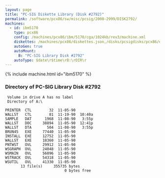 ```yaml
---
layout: page
title: "PC-SIG Diskette Library (Disk #2792)"
permalink: /software/pcx86/sw/misc/pcsig/2000-2999/DISK2792/
machines:
  - id: ibm5170
    type: pcx86
    config: /machines/pcx86/ibm/5170/cga/1024kb/rev3/machine.xml
    diskettes: /machines/pcx86/diskettes.json,/disks/pcsigdisks/pcx86/diskettes.json
    autoGen: true
    autoMount:
      B: "PC-SIG Library Disk #2792"
    autoType: $date\r$time\rB:\rDIR\r
---
```


{% include machine.html id="ibm5170" %}

### Directory of PC-SIG Library Disk #2792

     Volume in drive A has no label
     Directory of A:\

    PRINTER  CTL        32  11-05-90
    WALLST   CTL        81  11-19-90  10:40a
    SAMPLE   DAT      1968  11-08-90   3:55p
    WALLST   DOC     38894  11-05-90  12:41p
    WALLST   DTA       504  11-08-90   3:55p
    BRUN45   EXE     77440  11-05-90
    INSTALL  EXE     12752  11-05-90
    WALLST   EXE     18360  11-05-90
    PNTWST   OVL     29912  11-05-90
    WSGRAPH  OVL     24048  11-05-90
    WSMAIN   OVL     56096  11-05-90
    WSTRACK  OVL     54318  11-05-90
    WSUTIL   OVL     41330  11-05-90
           13 file(s)     355735 bytes
                               0 bytes free
